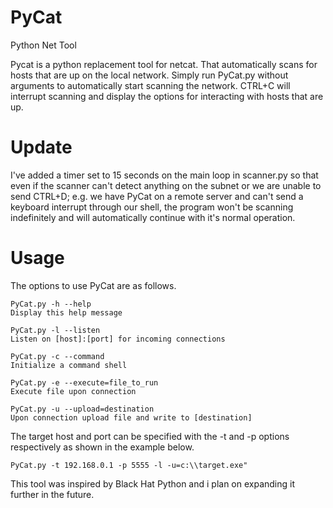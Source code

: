 # PyCat
Python Net Tool

Pycat is a python replacement tool for netcat. That automatically scans for hosts that are up on the local network. Simply run PyCat.py without arguments to automatically start scanning the network. CTRL+C will interrupt scanning and display the options for interacting with hosts that are up.

# Update

I've added a timer set to 15 seconds on the main loop in scanner.py so that even if the scanner can't detect anything on the subnet or we are unable to send CTRL+D; e.g. we have PyCat on a remote server and can't send a keyboard interrupt through our shell, the program won't be scanning indefinitely and will automatically continue with it's normal operation.


# Usage

The options to use PyCat are as follows.

```
PyCat.py -h --help
Display this help message

PyCat.py -l --listen
Listen on [host]:[port] for incoming connections

PyCat.py -c --command
Initialize a command shell

PyCat.py -e --execute=file_to_run
Execute file upon connection

PyCat.py -u --upload=destination
Upon connection upload file and write to [destination]
```

The target host and port can be specified with the -t and -p options respectively as shown in the example below.
```
PyCat.py -t 192.168.0.1 -p 5555 -l -u=c:\\target.exe"
```

This tool was inspired by Black Hat Python and i plan on expanding it further in the future.
